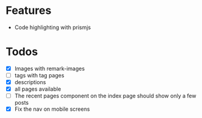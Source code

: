 # Features
- Code highlighting with prismjs

# Todos
- [x] Images with remark-images
- [ ] tags with tag pages
- [x] descriptions
- [x] all pages available
- [ ] The recent pages component on the index page should show only a few posts
- [x] Fix the nav on mobile screens